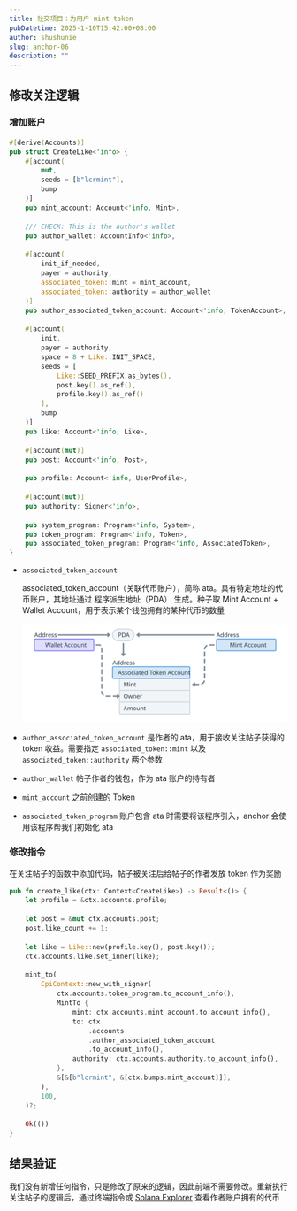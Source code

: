 ```yaml
---
title: 社交项目：为用户 mint token
pubDatetime: 2025-1-10T15:42:00+08:00
author: shushunie
slug: anchor-06
description: ""
---
```


## 修改关注逻辑

### 增加账户

```rust
#[derive(Accounts)]
pub struct CreateLike<'info> {
    #[account(
        mut,
        seeds = [b"lcrmint"],
        bump
    )]
    pub mint_account: Account<'info, Mint>,

    /// CHECK: This is the author's wallet
    pub author_wallet: AccountInfo<'info>,

    #[account(
        init_if_needed,
        payer = authority,
        associated_token::mint = mint_account,
        associated_token::authority = author_wallet
    )]
    pub author_associated_token_account: Account<'info, TokenAccount>,

    #[account(
        init,
        payer = authority,
        space = 8 + Like::INIT_SPACE,
        seeds = [
            Like::SEED_PREFIX.as_bytes(),
            post.key().as_ref(),
            profile.key().as_ref()
        ],
        bump
    )]
    pub like: Account<'info, Like>,

    #[account(mut)]
    pub post: Account<'info, Post>,

    pub profile: Account<'info, UserProfile>,

    #[account(mut)]
    pub authority: Signer<'info>,

    pub system_program: Program<'info, System>,
    pub token_program: Program<'info, Token>,
    pub associated_token_program: Program<'info, AssociatedToken>,
}
```

- `associated_token_account`

  associated_token_account（关联代币账户），简称 ata。具有特定地址的代币账户，其地址通过 程序派生地址（PDA） 生成。种子取 Mint Account + Wallet Account，用于表示某个钱包拥有的某种代币的数量

  ![alt text](../../assets/images/anchor-06/associated_token_account.svg)

- `author_associated_token_account` 是作者的 ata，用于接收关注帖子获得的 token 收益。需要指定 `associated_token::mint` 以及 `associated_token::authority` 两个参数

- `author_wallet` 帖子作者的钱包，作为 ata 账户的持有者

- `mint_account` 之前创建的 Token

- `associated_token_program` 账户包含 ata 时需要将该程序引入，anchor 会使用该程序帮我们初始化 ata

### 修改指令

在关注帖子的函数中添加代码，帖子被关注后给帖子的作者发放 token 作为奖励

```rust
pub fn create_like(ctx: Context<CreateLike>) -> Result<()> {
    let profile = &ctx.accounts.profile;

    let post = &mut ctx.accounts.post;
    post.like_count += 1;

    let like = Like::new(profile.key(), post.key());
    ctx.accounts.like.set_inner(like);

    mint_to(
        CpiContext::new_with_signer(
            ctx.accounts.token_program.to_account_info(),
            MintTo {
                mint: ctx.accounts.mint_account.to_account_info(),
                to: ctx
                    .accounts
                    .author_associated_token_account
                    .to_account_info(),
                authority: ctx.accounts.authority.to_account_info(),
            },
            &[&[b"lcrmint", &[ctx.bumps.mint_account]]],
        ),
        100,
    )?;

    Ok(())
}
```

## 结果验证

我们没有新增任何指令，只是修改了原来的逻辑，因此前端不需要修改。重新执行关注帖子的逻辑后，通过终端指令或 [Solana Explorer](https://explorer.solana.com/?cluster=custom&customUrl=http://localhost:8899) 查看作者账户拥有的代币
